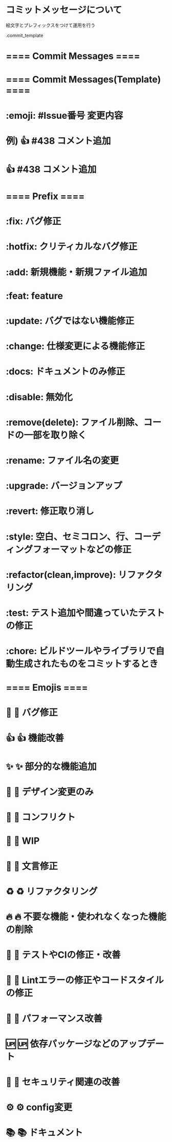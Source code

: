 # コミットメッセージについて

絵文字とプレフィックスをつけて運用を行う

.commit_template
# ==== Commit Messages ====

# ==== Commit Messages(Template) ====
# :emoji: #Issue番号 変更内容
# 例) :+1: #438 コメント追加
#       👍 #438 コメント追加
# ==== Prefix ====
# :fix: バグ修正
# :hotfix: クリティカルなバグ修正
# :add: 新規機能・新規ファイル追加
# :feat: feature
# :update: バグではない機能修正
# :change: 仕様変更による機能修正
# :docs: ドキュメントのみ修正
# :disable: 無効化
# :remove(delete): ファイル削除、コードの一部を取り除く
# :rename: ファイル名の変更
# :upgrade: バージョンアップ
# :revert: 修正取り消し
# :style: 空白、セミコロン、行、コーディングフォーマットなどの修正
# :refactor(clean,improve): リファクタリング
# :test: テスト追加や間違っていたテストの修正
# :chore: ビルドツールやライブラリで自動生成されたものをコミットするとき

# ==== Emojis ====
# 🐛  :bug: バグ修正
# 👍  :+1: 機能改善
# ✨  :sparkles: 部分的な機能追加
# 🎨  :art: デザイン変更のみ
# 💢  :anger: コンフリクト
# 🚧  :construction: WIP
# 📝  :memo: 文言修正
# ♻️  :recycle: リファクタリング
# 🔥  :fire: 不要な機能・使われなくなった機能の削除
# 💚  :green_heart: テストやCIの修正・改善
# 👕  :shirt: Lintエラーの修正やコードスタイルの修正
# 🚀  :rocket: パフォーマンス改善
# 🆙  :up: 依存パッケージなどのアップデート
# 👮  :cop: セキュリティ関連の改善
# ⚙   :gear: config変更
# 📚  :books: ドキュメント